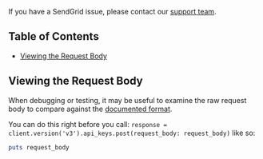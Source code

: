 If you have a SendGrid issue, please contact our [support team](https://support.sendgrid.com).


## Table of Contents
* [Viewing the Request Body](#request-body)

<a name="request-body"></a>
## Viewing the Request Body

When debugging or testing, it may be useful to examine the raw request body to compare against the [documented format](https://sendgrid.com/docs/API_Reference/api_v3.html).

You can do this right before you call: `response = client.version('v3').api_keys.post(request_body: request_body)` like so:

```ruby
puts request_body
```
